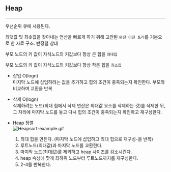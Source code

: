 ## Heap

---

우선순위 큐에 사용된다.

최댓값 및 최솟값을 찾아내는 연산을 빠르게 하기 위해 고안된 `완전 이진 트리`를 기본으로 한 자료 구조. 반정렬 상태

부모 노드의 키 값이 자식노드의 키값보다 항상 큰 힙을 `최대힙`

부모 노드의 키 값이 자식노드의 키값보다 항상 작은 힙을 `최소힙`

- 삽입 O(logn)  
  마지막 노드에 삽입하려는 값을 추가하고 힙의 조건이 충족되는지 확인한다. 부모와 비교하며 교환을 반복

- 삭제 O(logn)  
  삭제하려는 노드(최대 힙에서 삭제 연산은 최대값 요소를 삭제하는 것)를 삭제한 뒤, 그 자리에 마지막 노드를 놓고 다시 힙의 조건이 충족되는지 확인하고 재구성한다.

- Heap 정렬  
  ![Heapsort-example.gif](https://upload.wikimedia.org/wikipedia/commons/4/4d/Heapsort-example.gif)
  1. 최대 힙을 만든다. (마지막 노드에 삽입하고 최대 힙으로 재구성-을 반복)
  2. 루트노드(최대값)과 마지막 노드를 교환한다.
  3. 마지막 노드(최대값)를 제외하고 heap 사이즈를 감소시킨다.
  4. heap 속성에 맞게 최하위 노드부터 루트노드까지를 재구성한다.
  5. 2-4를 반복한다.
